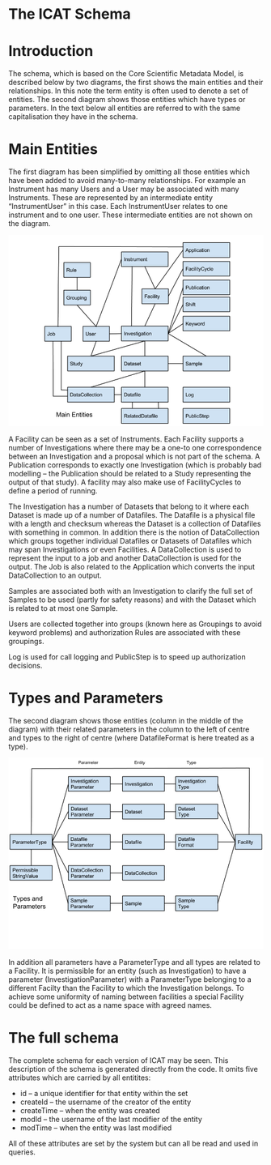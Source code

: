 # The ICAT Schema

# Introduction

The schema, which is based on the Core Scientific Metadata Model, is described below by two diagrams, the first shows the main entities and their relationships. In this note the term entity is often used to denote a set of entities. The second diagram shows those entities which have types or parameters. In the text below all entities are referred to with the same capitalisation they have in the schema.

# Main Entities

The first diagram has been simplified by omitting all those entities which have been added to avoid many-to-many relationships. For example an Instrument has many Users and a  User may be associated with many Instruments. These are represented by an intermediate entity “InstrumentUser” in this case. Each InstrumentUser relates to one instrument and to one user. These  intermediate entities are not shown on the diagram.

![](/assets/ICAT-4.3-Schema.png)

A Facility can be seen as a set of Instruments. Each Facility supports a number of Investigations where there may be a one-to one correspondence between an Investigation and a proposal which is not part of the schema. A Publication corresponds to exactly one Investigation \(which is probably bad modelling – the Publication should be related to a Study representing the output of that study\). A facility may also make use of FacilityCycles to define a period of running.

The Investigation has a number of Datasets that belong to it where each Dataset is made up of a number of Datafiles. The Datafile is a physical file with a length and checksum whereas the Dataset is a collection of Datafiles with something in common. In addition there is the notion of DataCollection which groups together individual Datafiles or Datasets of Datafiles which may span Investigations or even Facilities. A DataCollection is used to represent the input to a job and another DataCollection is used for the output. The Job is also related to the Application which converts the input DataCollection to an output.

Samples are associated both with an Investigation to clarify the full set of Samples to be used \(partly for safety reasons\) and with the Dataset which is related to at most one Sample.

Users are collected together into groups \(known here as Groupings to avoid keyword problems\) and authorization Rules are associated with these groupings.

Log is used for call logging and PublicStep is to speed up authorization decisions.

# Types and Parameters

The second diagram shows those entities \(column in the middle of the diagram\) with their related parameters in the column to the left of centre and types to the right of centre \(where DatafileFormat is here treated as a type\).

![](/assets/ICAT-4.3-Schema-Parameters.png)

In addition all parameters have a ParameterType and all types are related to a Facility. It is permissible for an entity \(such as Investigation\) to have a parameter \(InvestigationParameter\) with a ParameterType belonging to a different Facilty than the Facility to which the Investigation belongs. To achieve some uniformity of naming between facilities a special Facility could be defined to act as a name space with agreed names.

# The full schema

The complete schema for each version of ICAT may be seen. This description of the schema is generated directly from the code. It omits five attributes which are carried by all entitites:

* id – a unique identifier for that entity within the set
* createId – the username of the creator of the entity
* createTime – when the entity was created
* modId – the username of the last modifier of the entity
* modTime – when the entity was last modified

All of these attributes are set by the system but can all be read and used in queries.

